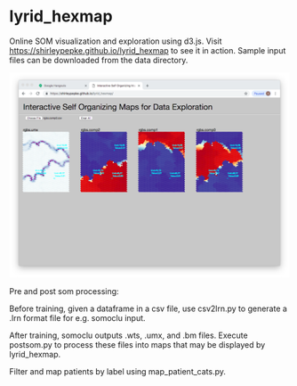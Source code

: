 # lyrid_hexmap
Online SOM visualization and exploration using d3.js. 
Visit https://shirleypepke.github.io/lyrid_hexmap to see it in action. Sample input files can be downloaded from the data directory.


![Screenshot](hexmap.png)

Pre and post som processing:

Before training, given a dataframe in a csv file, use csv2lrn.py to generate a .lrn format file for e.g. somoclu input.

After training, somoclu outputs .wts, .umx, and .bm files. Execute postsom.py to process these files into maps that may be displayed by lyrid_hexmap. 

Filter and map patients by label using map_patient_cats.py.
